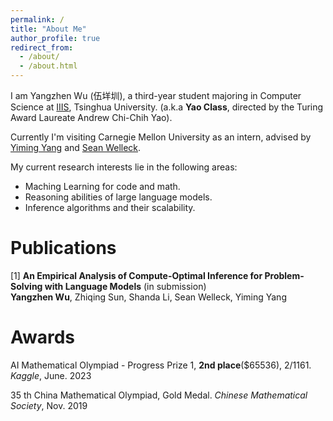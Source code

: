 ```yaml
---
permalink: /
title: "About Me"
author_profile: true
redirect_from: 
  - /about/
  - /about.html
---
```



I am Yangzhen Wu (伍垟圳), a third-year student majoring in Computer Science at [IIIS](https://iiis.tsinghua.edu.cn/en/about/), Tsinghua University. (a.k.a **Yao Class**, directed by the Turing Award Laureate Andrew Chi-Chih Yao).

Currently I'm visiting Carnegie Mellon University as an intern, advised by [Yiming Yang](https://www.cs.cmu.edu/~./yiming/) and [Sean Welleck](https://wellecks.com/).

My current research interests lie in the following areas:
- Maching Learning for code and math.
- Reasoning abilities of large language models.
- Inference algorithms and their scalability.



Publications
======
[1] **An Empirical Analysis of Compute-Optimal Inference for Problem-Solving with Language Models** (in submission)  
  **Yangzhen Wu**, Zhiqing Sun, Shanda Li, Sean Welleck, Yiming Yang

Awards
======
AI Mathematical Olympiad - Progress Prize 1, **2nd place**($65536), 2/1161. *Kaggle*, June. 2023

35 th China Mathematical Olympiad, Gold Medal. *Chinese Mathematical Society*, Nov. 2019


